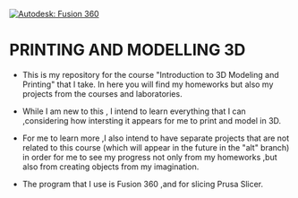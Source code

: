 [![Autodesk: Fusion 360](https://img.shields.io/badge/Autodesk-Fusion360-orange)](https://www.autodesk.com/products/fusion-360/overview?term=1-YEAR)

PRINTING AND MODELLING 3D 
==========

- This is my repository for the course "Introduction to 3D Modeling and Printing" that I take. In here you will find my homeworks but also my projects from the courses and laboratories.

- While I am new to this , I intend to learn everything that I can ,considering how intersting it appears for me to print and model in 3D.

- For me to learn more ,I also intend to have separate projects that are not related to this course (which will appear in the future in the "alt" branch) in order for me to see my progress not only from my homeworks ,but also from creating objects from my imagination. 

- The program that I use is Fusion 360 ,and for slicing Prusa Slicer.

